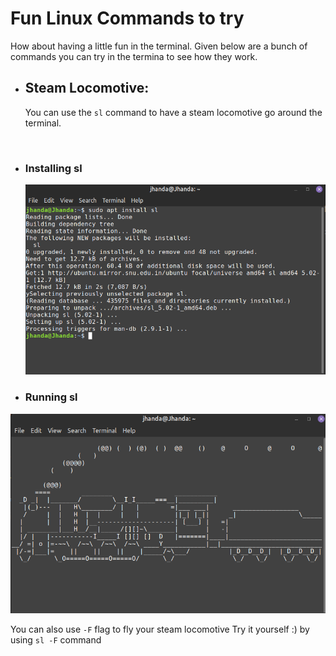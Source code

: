 # Fun Linux Commands to try
How about having a little fun in the terminal.
Given below are a bunch of commands you can try in the termina to see how they work.
- ## Steam Locomotive: 
  You can use the `sl` command to have a steam locomotive go around the terminal.
<br>

- ### Installing sl
  <img src = "/imgs/sl_installing.png" alt = "sl installing"></img>

-  ### Running sl
  <img src ="/imgs/sl_running.png" alt= "sl running"></img>

  You can also use ``-F`` flag to fly your steam locomotive
  Try it yourself :) by using ``sl -F`` command